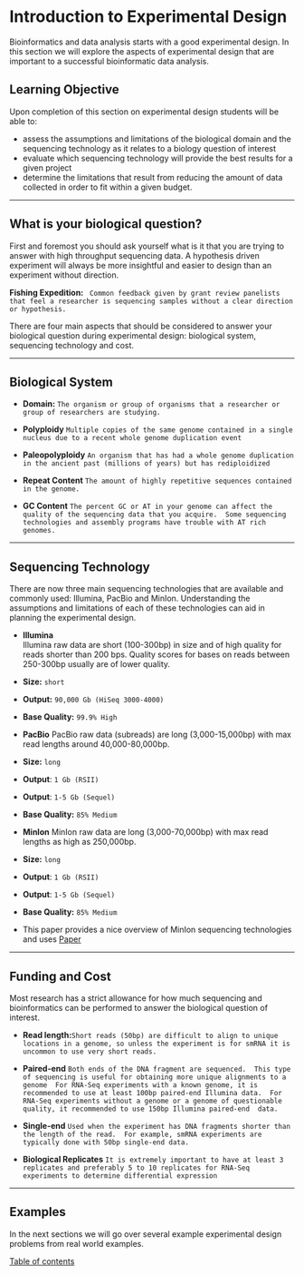 # Introduction to Experimental Design

Bioinformatics and data analysis starts with a good experimental design.  In this section we will explore the aspects of experimental design that are important to a successful bioinformatic data analysis.  


## Learning Objective
Upon completion of this section on experimental design students will be able to:

* assess the assumptions and limitations of the biological domain and the sequencing technology as it relates to a biology question of interest
* evaluate which sequencing technology will provide the best results for a given project
* determine the limitations that result from reducing the amount of data collected in order to fit within a given budget.


---

## What is your biological question?

First and foremost you should ask yourself what is it that you are trying to answer with high throughput sequencing data.  A hypothesis driven experiment will always be more insightful and easier to design than an experiment without direction.  

**Fishing Expedition:**  ```
Common feedback given by grant review panelists that feel a researcher is sequencing samples without a clear direction or hypothesis.```

There are four main aspects that should be considered to answer your biological question during experimental design: biological system, sequencing technology and cost.

---

## Biological System

- **Domain:**  ```The organism or group of organisms that a researcher or group of researchers are studying.```

- **Polyploidy** ```Multiple copies of the same genome contained in a single nucleus due to a recent whole genome duplication event ```

- **Paleopolyploidy**  ```An organism that has had a whole genome duplication in the ancient past (millions of years) but has rediploidized```

- **Repeat Content**   ```The amount of highly repetitive sequences contained in the genome.```

- **GC Content** ```The percent GC or AT in your genome can affect the quality of the sequencing data that you acquire.  Some sequencing technologies and assembly programs have trouble with AT rich genomes.```

---

## Sequencing Technology
There are now three main sequencing technologies that are available and commonly used: Illumina, PacBio and MinIon.  Understanding the assumptions and limitations of each of these technologies can aid in planning the experimental design.

- **Illumina**  
Illumina raw data are short (100-300bp) in size and of high quality for reads shorter than 200 bps.  Quality scores for bases on reads between 250-300bp usually are of lower quality.
 - **Size:** ```short```
 - **Output:** ```90,000 Gb (HiSeq 3000-4000)```
 - **Base Quality:** ```99.9% High```


- **PacBio**
PacBio raw data (subreads) are long (3,000-15,000bp) with max read lengths around 40,000-80,000bp.
 - **Size:** ```long```
 - **Output**: ```1 Gb (RSII)```
 - **Output**: ```1-5 Gb (Sequel)```
 - **Base Quality:** ```85% Medium```


- **MinIon**
MinIon raw data are long (3,000-70,000bp) with max read lengths as high as 250,000bp.
 - **Size:** ```long```
 - **Output**: ```1 Gb (RSII)```
 - **Output**: ```1-5 Gb (Sequel)```
 - **Base Quality:** ```85% Medium```
 - This paper provides a nice overview of MinIon sequencing technologies and uses [Paper](https://genomebiology.biomedcentral.com/articles/10.1186/s13059-016-1103-0)

---

## Funding and Cost
Most research has a strict allowance for how much sequencing and bioinformatics can be performed to answer the biological question of interest.

 - **Read length:**```Short reads (50bp) are difficult to align to unique locations in a genome, so unless the experiment is for smRNA it is uncommon to use very short reads.```


 - **Paired-end** ```Both ends of the DNA fragment are sequenced.  This type of sequencing is useful for obtaining more unique alignments to a genome  For RNA-Seq experiments with a known genome, it is recommended to use at least 100bp paired-end Illumina data.  For RNA-Seq experiments without a genome or a genome of questionable quality, it recommended to use 150bp Illumina paired-end  data. ```


 - **Single-end** ```Used when the experiment has DNA fragments shorter than the length of the read.  For example, smRNA experiments are typically done with 50bp single-end data. ```


 - **Biological Replicates**  ```It is extremely important to have at least 3 replicates and preferably 5 to 10 replicates for RNA-Seq experiments to determine differential expression```

---

## Examples

In the next sections we will go over several example experimental design problems from real world examples.

[Table of contents](index.md)
